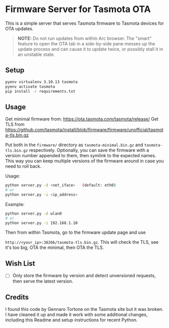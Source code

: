 # Firmware Server for Tasmota OTA

This is a simple server that serves Tasmota firmware to Tasmota devices for OTA updates.

> **NOTE:** Do not run updates from within Arc browser. The "smart" feature to open the OTA tab in a side-by-side pane messes up the update process and can cause it to update twice, or possibly stall
it in an unstable state.

## Setup

```bash
pyenv virtualenv 3.10.13 tasmota
pyenv activate tasmota
pip install -r requirements.txt
```

## Usage

Get minimal firmware from: https://ota.tasmota.com/tasmota/release/
Get TLS from https://github.com/tasmota/install/blob/firmware/firmware/unofficial/tasmota-tls.bin.gz

Put both in the `firmware/` directory as `tasmota-minimal.bin.gz` and `tasmota-tls.bin.gz` respectively. Optionally, you can save the firmware with a version number appended to them, then symlink to the expected names. This way you can keep multiple versions of the firmware around in case you need to roll back.

Usage:
```bash
python server.py -d <net_iface>   (default: eth0)
# or
python server.py -i <ip_address>
```

Example:
```bash
python server.py -d wlan0
# or
python server.py -i 192.168.1.10
```

Then from within Tasmota, go to the firmware update page and use

`http://<your_ip>:38266/tasmota-tls.bin.gz`. This will check the TLS, see it's too big, OTA the minimal, then OTA the TLS.

## Wish List

- [ ] Only store the firmware by version and detect unversioned requests, then serve the latest version.

## Credits

I found this code by Gennaro Tortone on the Tasmota site but it was broken. I have cleaned it up and made it work with some additional changes, including this Readme and setup instructions for recent Python.
